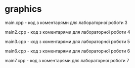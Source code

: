 # graphics

main.cpp - код з коментарями для лабораторної роботи 3

main2.cpp - код з коментарями для лабораторної роботи 4

main3.cpp - код з коментарями для лабораторної роботи 5

main6.cpp - код з коментарями для лабораторної роботи 6

main7.cpp - код з коментарями для лабораторної роботи 7
